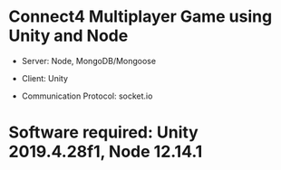 # Connect4 Multiplayer Game using Unity and Node

- Server: Node, MongoDB/Mongoose

- Client: Unity

- Communication Protocol: socket.io

# Software required: Unity 2019.4.28f1, Node 12.14.1
